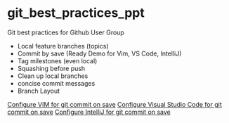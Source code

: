 # git_best_practices_ppt
Git best practices for Github User Group 

- Local feature branches (topics)
- Commit by save (Ready Demo for Vim, VS Code, IntelliJ)
- Tag milestones (even local)
- Squashing before push
- Clean up local branches
- concise commit messages
- Branch Layout

[Configure VIM for git commit on save](Vim/CommitOnSave_VIM.md)
[Configure Visual Studio Code for git commit on save](VSCode/CommitOnSave_VisualStudioCode.md)
[Configure IntelliJ for git commit on save](IntelliJ/CommitOnSave_IntelliJ.md)

